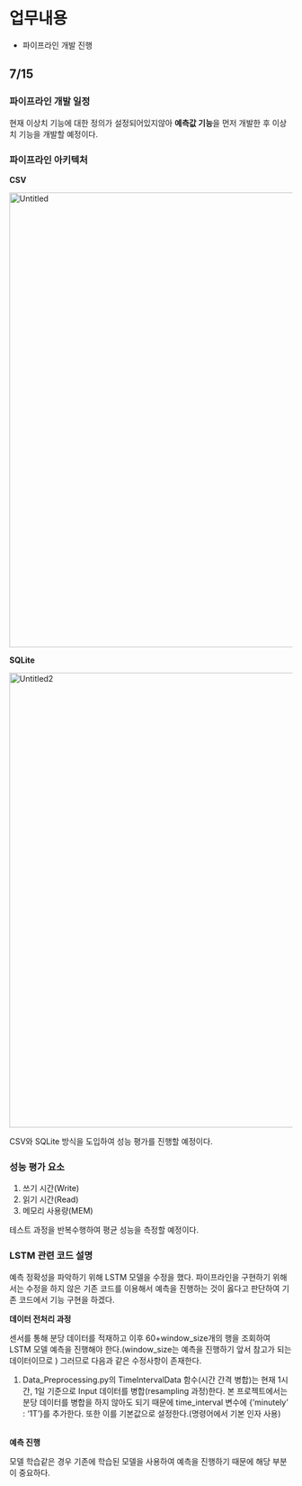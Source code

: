 # 업무내용

- 파이프라인 개발 진행

## 7/15

### 파이프라인 개발 일정

현재 이상치 기능에 대한 정의가 설정되어있지않아 **예측값 기능**을 먼저 개발한 후 이상치 기능을 개발할 예정이다.

### 파이프라인 아키텍처

**CSV**

<img width="807" alt="Untitled" src="https://github.com/user-attachments/assets/6e1f52da-9b8f-406f-a2ea-a6f5842842ee">

**SQLite**

<img width="807" alt="Untitled2" src="https://github.com/user-attachments/assets/985fe1de-5bc2-4ebf-9a03-c95af1a5c077">

CSV와 SQLite 방식을 도입하여 성능 평가를 진행할 예정이다.

### 성능 평가 요소

1. 쓰기 시간(Write)
2. 읽기 시간(Read)
3. 메모리 사용량(MEM)

테스트 과정을 반복수행하여 평균 성능을 측정할 예정이다.

### LSTM 관련 코드 설명

예측 정확성을 파악하기 위해 LSTM 모델을 수정을 했다. 파이프라인을 구현하기 위해서는 수정을 하지 않은 기존 코드를 이용해서 예측을 진행하는 것이 옳다고 판단하여 기존 코드에서 기능 구현을 하겠다.

**데이터 전처리 과정**

센서를 통해 분당 데이터를 적재하고 이후 60+window_size개의 행을 조회하여 LSTM 모델 예측을 진행해야 한다.(window_size는 예측을 진행하기 앞서 참고가 되는 데이터이므로 ) 그러므로 다음과 같은 수정사항이 존재한다.  
1. Data_Preprocessing.py의 TimeIntervalData 함수(시간 간격 병합)는 현재 1시간, 1일 기준으로 Input 데이터를 병합(resampling 과정)한다. 본 프로젝트에서는 분당 데이터를 병합을 하지 않아도 되기 때문에 time_interval 변수에 {’minutely’ : ‘1T’}를 추가한다. 또한 이를 기본값으로 설정한다.(명령어에서 기본 인자 사용)
<br/></br>

**예측 진행**

모델 학습같은 경우 기존에 학습된 모델을 사용하여 예측을 진행하기 때문에 해당 부분이 중요하다.
